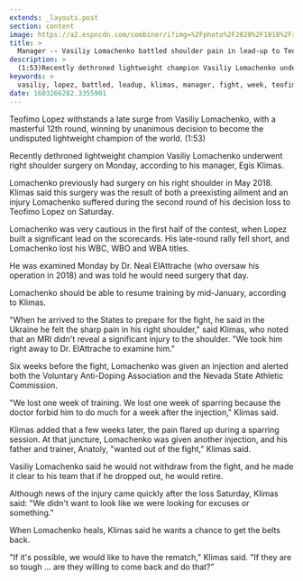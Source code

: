 ```yaml
--- 
extends: _layouts.post 
section: content 
image: https://a2.espncdn.com/combiner/i?img=%2Fphoto%2F2020%2F1018%2Fr762362_1296x729_16%2D9.jpg 
title: > 
  Manager -- Vasiliy Lomachenko battled shoulder pain in lead-up to Teofimo Lopez fight 
description: > 
  (1:53)Recently dethroned lightweight champion Vasiliy Lomachenko underwent right shoulder surgery on Monday, according to his manager, Egis Klimas.Lomachenko previously had surgery on his right shoulder in May 2018.His late-round rally fell short, and Lomachenko lost his WBC, WBO and WBA titles.Six weeks before the fight, Lomachenko was given an injection and alerted both the Voluntary Anti-Doping Association and the Nevada State Athletic Commission.At that juncture, Lomachenko was given another injection, and his father and trainer, Anatoly, "wanted out of the fight," Klimas said. 
keywords: > 
  vasiliy, lopez, battled, leadup, klimas, manager, fight, week, teofimo, pain, lomachenko, injury, right, lost, surgery, shoulder 
date: 1603266282.3355901 
--- 
```

<div><p>Teofimo Lopez withstands a late surge from Vasiliy Lomachenko, with a masterful 12th round, winning by unanimous decision to become the undisputed lightweight champion of the world. (1:53)</p><p>Recently dethroned lightweight champion Vasiliy Lomachenko underwent right shoulder surgery on Monday, according to his manager, Egis Klimas.</p><p>Lomachenko previously had surgery on his right shoulder in May 2018. Klimas said this surgery was the result of both a preexisting ailment and an injury Lomachenko suffered during the second round of his decision loss to Teofimo Lopez on Saturday.</p><p>Lomachenko was very cautious in the first half of the contest, when Lopez built a significant lead on the scorecards. His late-round rally fell short, and Lomachenko lost his WBC, WBO and WBA titles.</p><p>He was examined Monday by Dr. Neal ElAttrache (who oversaw his operation in 2018) and was told he would need surgery that day.</p><p>Lomachenko should be able to resume training by mid-January, according to Klimas.</p><p>"When he arrived to the States to prepare for the fight, he said in the Ukraine he felt the sharp pain in his right shoulder," said Klimas, who noted that an MRI didn't reveal a significant injury to the shoulder. "We took him right away to Dr. ElAttrache to examine him."</p><p>Six weeks before the fight, Lomachenko was given an injection and alerted both the Voluntary Anti-Doping Association and the Nevada State Athletic Commission.</p><p>"We lost one week of training. We lost one week of sparring because the doctor forbid him to do much for a week after the injection," Klimas said.</p><p>Klimas added that a few weeks later, the pain flared up during a sparring session. At that juncture, Lomachenko was given another injection, and his father and trainer, Anatoly, "wanted out of the fight," Klimas said.</p><p>Vasiliy Lomachenko said he would not withdraw from the fight, and he made it clear to his team that if he dropped out, he would retire.</p><p>Although news of the injury came quickly after the loss Saturday, Klimas said: "We didn't want to look like we were looking for excuses or something."</p><p>When Lomachenko heals, Klimas said he wants a chance to get the belts back.</p><p>"If it's possible, we would like to have the rematch," Klimas said. "If they are so tough ... are they willing to come back and do that?"</p>
</div>